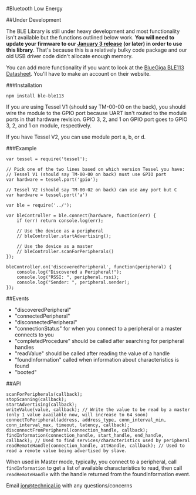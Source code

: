 #Bluetooth Low Energy

##Under Development

The BLE Library is still under heavy development and most functionality isn't available but the functions outlined below work. __You will need to update your firmware to our [January 3 release](https://github.com/tessel/firmware/releases/tag/2014-01-03) (or later) in order to use this library__. That's because this is a relatively bulky code package and our old USB driver code didn't allocate enough memory.

You can add more functionality if you want to look at the [BlueGiga BLE113 Datasheet](http://www.bluegiga.com/en-US/products/bluetooth-4.0-modules/ble113-bluetooth--smart-module/documentation/). You'll have to make an account on their website.

###Installation
```
npm install ble-ble113
```

If you are using Tessel V1 (should say TM-00-00 on the back), you should wire the module to the GPIO port because UART isn't routed to the module ports in that hardware revision. GPIO 3, 2, and 1 on GPIO port goes to GPIO 3, 2, and 1 on module, respectively. 

If you have Tessel V2, you can use module port a, b, or d.

###Example
```
var tessel = require('tessel');

// Pick one of the two lines based on which version Tessel you have:
// Tessel V1 (should say TM-00-00 on back) must use GPIO port
var hardware = tessel.port('gpio');

// Tessel V2 (should say TM-00-02 on back) can use any port but C
var hardware = tessel.port('a')

var ble = require('../');

var bleController = ble.connect(hardware, function(err) {
	if (err) return console.log(err);

	// Use the device as a peripheral
	// bleController.startAdvertising();

	// Use the device as a master
	// bleController.scanForPeripherals()
});

bleController.on('discoveredPeripheral', function(peripheral) {
    console.log("Discovered a Peripheral!");
    console.log("RSSI: ", peripheral.rssi);
    console.log("Sender: ", peripheral.sender);
});
```

##Events

* "discoveredPeripheral"
* "connectedPeripheral"
* "disconnectedPeripheral"
* "connectionStatus" for when you connect to a peripheral or a master connects to you
* "completedProcedure" should be called after searching for peripheral handles 
* "readValue" should be called after reading the value of a handle
* "foundInformation" called when information about characteristics is found
* "booted"

##API
```
scanForPeripherals(callback);
stopScanning(callback);
startAdvertising(callback);
writeValue(value, callback); // Write the value to be read by a master (only 1 value available now, will increase to 64 soon)
connectToPeripheral(address, address_type, conn_interval_min, conn_interval_max, timeout, latency, callback);
disconnectFromPeripheral(connection_handle, callback);
findInformation(connection_handle, start_handle, end_handle, callback); // Used to find services/characteristics used by peripheral
readRemoteHandle(connection_handle, attHandle, callback); // Used to read a remote value being advertised by slave.
```

When used in Master mode, typically, you connect to a peripheral, call `findInformation` to get a list of available characteristics to read, then call `readRemoteHandle` with the handle returned from the foundInformation event.


Email jon@technical.io with any questions/concerns
